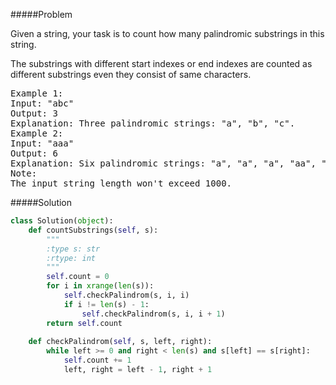 #####Problem

Given a string, your task is to count how many palindromic substrings in this string.

The substrings with different start indexes or end indexes are counted as different substrings even they consist of same characters.
<pre>
Example 1:
Input: "abc"
Output: 3
Explanation: Three palindromic strings: "a", "b", "c".
Example 2:
Input: "aaa"
Output: 6
Explanation: Six palindromic strings: "a", "a", "a", "aa", "aa", "aaa".
Note:
The input string length won't exceed 1000.
</pre>

#####Solution
```python
class Solution(object):
    def countSubstrings(self, s):
        """
        :type s: str
        :rtype: int
        """
        self.count = 0
        for i in xrange(len(s)):
            self.checkPalindrom(s, i, i)
            if i != len(s) - 1:
                self.checkPalindrom(s, i, i + 1)
        return self.count
    
    def checkPalindrom(self, s, left, right):
        while left >= 0 and right < len(s) and s[left] == s[right]:
            self.count += 1
            left, right = left - 1, right + 1
```